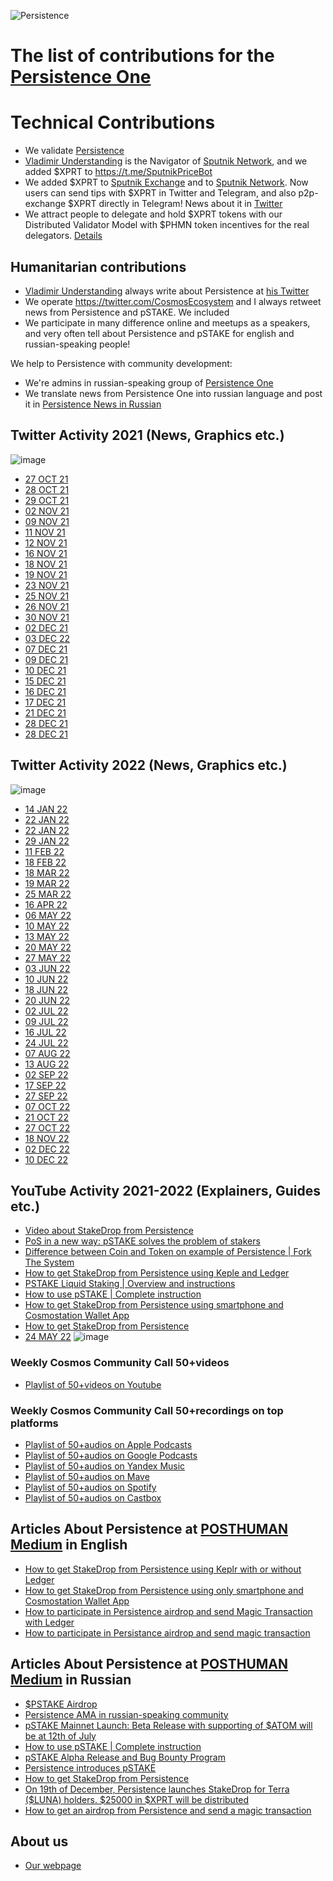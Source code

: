 ![Persistence](https://user-images.githubusercontent.com/92199696/206889579-fcadac6e-3def-4410-a18f-ab33ba5e038e.png)

# The list of contributions for the [Persistence One](https://persistence.one/)

# Technical Contributions


- We validate [Persistence](https://www.mintscan.io/persistence/validators/persistencevaloper10sc98vt6saux8asexnsp2hgvkgmjmful8w5cuw)
- [Vladimir Understanding](https://github.com/Antropocosmist) is the Navigator of [Sputnik Network](https://sputnik.exchange/), and we added $XPRT to https://t.me/SputnikPriceBot
- We added $XPRT to [Sputnik Exchange](https://sputnik.exchange/) and to [Sputnik Network](https://t.me/SputnikNetworkBot). Now users can send tips with $XPRT in Twitter and Telegram, and also p2p-exchange $XPRT directly in Telegram! News about it in [Twitter](https://twitter.com/SputnikNetwork/status/1417799239598592000)
- We attract people to delegate and hold $XPRT tokens with our Distributed Validator Model with $PHMN token incentives for the real delegators. [Details](https://antropocosmist.medium.com/phmn-tokenomics-f3b7116331e6)

## Humanitarian contributions

- [Vladimir Understanding](https://github.com/Antropocosmist) always write about Persistence at [his Twitter](https://twitter.com/ponimajushij)
- We operate  https://twitter.com/CosmosEcosystem and I always retweet news from Persistence and pSTAKE. We included 
- We participate in many difference online and meetups as a speakers, and very often tell about Persistence and pSTAKE for english and russian-speaking people!

We help to Persistence with community development: <br />
- We're admins in russian-speaking group of [Persistence One](https://t.me/PersistenceRussia)
- We translate news from Persistence One into russian language and post it in [Persistence News in Russian](https://t.me/PersistenceNewsRussia)

## Twitter Activity 2021 (News, Graphics etc.)
![image](https://user-images.githubusercontent.com/92199696/208438062-0692d25e-30b8-4568-8fe5-fb43719323fa.png) <br/>
- [27 OCT 21](https://twitter.com/CosmosEcosystem/status/1453294534948003842?t=rTdeegtVtPN5Nl95KVl1Eg&s=19)
- [28 OCT 21](https://twitter.com/CosmosEcosystem/status/1453797134470365189?t=qk7ch7W3QM3UtvUjugINzA&s=19)
- [29 OCT 21](https://twitter.com/CosmosEcosystem/status/1454073077051035648?t=MrN6O9Aujv-sA6tllRCetA&s=19)
- [02 NOV 21](https://twitter.com/CosmosEcosystem/status/1456293089413373954?t=iLPbDckd5Kxc0h89Zq16Zg&s=19)
- [09 NOV 21](https://twitter.com/CosmosEcosystem/status/1458088303203430415?t=38q2F70qPOkZunaUr4BVKw&s=19)
- [11 NOV 21](https://twitter.com/CosmosEcosystem/status/1458864718605701135?t=_NqdPUg3Lznqu4P_-yT0Yg&s=1)
- [12 NOV 21](https://twitter.com/CosmosEcosystem/status/1459241853648347148?t=icMuYY-nXzOxdAagkFuqqg&s=19)
- [16 NOV 21](https://twitter.com/CosmosEcosystem/status/1460611180058316805?t=6NblwTpeuQHlZFVvrKF8bw&s=19)
- [18 NOV 21](https://twitter.com/CosmosEcosystem/status/1461388619902500874?t=iI1BwTkDeB1fg7_AwtCuQg&s=19)
- [19 NOV 21](https://twitter.com/CosmosEcosystem/status/1461720436841058318?t=YvqFuxZ1eMnYW_a_5z0Smw&s=19)
- [23 NOV 21](https://twitter.com/CosmosEcosystem/status/1463188497976762370?t=YdabRaQhp70VEwf9M-Cw6A&s=19)
- [25 NOV 21](https://twitter.com/CosmosEcosystem/status/1463900839597195274?t=oCsBqJ4PSob3QXjZybf59g&s=19)
- [26 NOV 21](https://twitter.com/CosmosEcosystem/status/1464298546711175181?t=G4fNyILurdULi7ObH6P5Lw&s=19)
- [30 NOV 21](https://twitter.com/CosmosEcosystem/status/1465719346051915781?t=oUwcihwsuQV9-7mF0PLLKg&s=19)
- [02 DEC 21](https://twitter.com/CosmosEcosystem/status/1466441334592573450?t=LIIpRv0S9e4imtF0P99xbw&s=19)
- [03 DEC 22](https://twitter.com/CosmosEcosystem/status/1466853702355066892?t=iSsmrQGjOthtSZkftUanwA&s=19)
- [07 DEC 21](https://twitter.com/CosmosEcosystem/status/1468292987193020418?t=gi8Qweeb7cX5fIYMfWijoA&s=19)
- [09 DEC 21]( https://twitter.com/CosmosEcosystem/status/1469015907640958989?t=tC7mMNxXiFqVo1mdpcvOMg&s=19)
- [10 DEC 21](https://twitter.com/CosmosEcosystem/status/1469367168806567939?t=FsGiDurKsDcMzpxrJNNExQ&s=19)
- [15 DEC 21](https://twitter.com/CosmosEcosystem/status/1471166262579703815?t=WdeDnqkWgnxTaP7EKURV-g&s=19)
- [16 DEC 21](https://twitter.com/CosmosEcosystem/status/1471512811188604930?t=LnTGbb741Bb2GKriAGg2Yg&s=19)
- [17 DEC 21](https://twitter.com/CosmosEcosystem/status/1471901756569305097?t=dWQoIf_VV4G0gIf5zX9PZg&s=19)
- [21 DEC 21](https://twitter.com/CosmosEcosystem/status/1473326982037442560?t=Rl0THoiOwSBWIZ_bw-HT8Q&s=19)
- [28 DEC 21](https://twitter.com/CosmosEcosystem/status/1475892180342517771?t=2ibXqZjdlQ-ICfjYkAcq5Q&s=19)
- [28 DEC 21](https://twitter.com/CosmosEcosystem/status/1475892291227340800?t=uY47se14zXU1mSriC-t6lg&s=19)

## Twitter Activity 2022 (News, Graphics etc.)
![image](https://user-images.githubusercontent.com/92199696/208437914-7f0ea850-8011-4902-ab83-6e3a3a805258.png) <br/>
- [14 JAN 22](https://twitter.com/CosmosEcosystem/status/1482022751695249412?t=hcWLRJzFmi6kFb5m0emD8A&s=19)
- [22 JAN 22](https://twitter.com/CosmosEcosystem/status/1484649432050249735?t=4Neuczd6Q11ijuHRlfUGeA&s=19)
- [22 JAN 22](https://twitter.com/CosmosEcosystem/status/1484920494377902090?t=B98OG6AzDpVtYtEIP8vtuw&s=19)
- [29 JAN 22](https://twitter.com/CosmosEcosystem/status/1487170430997876737?t=iLgxSAh0ROOpk85oDOcIpw&s=19)
- [11 FEB 22](https://twitter.com/CosmosEcosystem/status/1492208935415201792?t=PRJ7FmLlSekOG0jrgaNi2g&s=19)
- [18 FEB 22](https://twitter.com/CosmosEcosystem/status/1494745569482448901?t=QKtELeuiSQj9N9PLFKSv5g&s=35)
- [18 MAR 22](https://twitter.com/CosmosEcosystem/status/1504796967028801541?t=XDjyStoauTPIeK7Wb6p56w&s=19)
- [19 MAR 22](https://twitter.com/CosmosEcosystem/status/1505277951968956418?t=XDXYSqtXAQglU53qT57kpA&s=19)
- [25 MAR 22](https://twitter.com/CosmosEcosystem/status/1507456017440952327?s=19)
- [16 APR 22](https://twitter.com/CosmosEcosystem/status/1515350571162742799?t=wqhLYjQEmiU6hlmgoAHR6Q&s=19)
- [06 MAY 22](https://twitter.com/CosmosEcosystem/status/1522652646645063680?t=MrLGgPSpGFeAoTICm4_qfw&s=19)
- [10 MAY 22](https://twitter.com/CosmosEcosystem/status/1523988730658316288?t=Rq27-dk8ZIdSJH38xuWOog&s=35)
- [13 MAY 22](https://twitter.com/CosmosEcosystem/status/1525170805566578688?t=9PRO-F0JLIjA8uvS9_NkQg&s=19)
- [20 MAY 22](https://twitter.com/CosmosEcosystem/status/1527729803079589889?t=AdehrltPMwZyrchof9SoDQ&s=19)
- [27 MAY 22](https://twitter.com/CosmosEcosystem/status/1530258472830394368?t=utQALmR8wcWlkcyQOB1p9A&s=19)
- [03 JUN 22](https://twitter.com/CosmosEcosystem/status/1532800528421462016?t=h5Glx6hWzrmAfEDYZ1wrAg&s=19)
- [10 JUN 22](https://twitter.com/CosmosEcosystem/status/1535327662339661824?t=WnSr4DPwIL_Y4HS8Fp2MNw&s=19)
- [18 JUN 22](https://twitter.com/CosmosEcosystem/status/1538182126331371521?t=cHNve-LXvGF6pkj8hv-ajA&s=19)
- [20 JUN 22](https://twitter.com/CosmosEcosystem/status/1538902819918553088?t=BuOVWg7GuleKiixdjO203g&s=35 )
- [02 JUL 22](https://twitter.com/CosmosEcosystem/status/1543282585442422786?t=WSBX-XvApAP5ItdepwVUWw&s=19)
- [09 JUL 22](https://twitter.com/CosmosEcosystem/status/1545811903926132740?t=BOR0zteK5uupJVaO8tuS5g&s=19)
- [16 JUL 22](https://twitter.com/CosmosEcosystem/status/1548334569128017922?t=RUO3a28Qari51vFaPpxAag&s=19)
- [24 JUL 22](https://twitter.com/CosmosEcosystem/status/1551287130357383176?t=zPulY877FLHvhLU0sv3a6w&s=19)
- [07 AUG 22](https://twitter.com/CosmosEcosystem/status/1556023744338038784?t=aOGze9dMLCeC9bc1vRRtRA&s=19)
- [13 AUG 22](https://twitter.com/CosmosEcosystem/status/1558344736515170304?t=mggVdos2GejL8DU_lrzstQ&s=19)
- [02 SEP 22](https://twitter.com/CosmosEcosystem/status/1565723772421799938?t=o2Di7hb6gtfSbpWM_KhKWA&s=19)
- [17 SEP 22](https://twitter.com/CosmosEcosystem/status/1571152607351287809?t=69zLBIMO8VNXMOUfqg6_ug&s=35 )
- [27 SEP 22](https://twitter.com/CosmosEcosystem/status/1574787411153866754?t=BnEeTVw3PyBUPcFyrFWC2A&s=19 )
- [07 OCT 22](https://twitter.com/CosmosEcosystem/status/1578427132354920448?t=PwM5glHcPnEJjU-6OXXsrg&s=19)
- [21 OCT 22](https://twitter.com/CosmosEcosystem/status/1583556585682395137?t=LtbQaXiMeY5VVFe-QWmnRg&s=19)
- [27 OCT 22](https://twitter.com/CosmosEcosystem/status/1585612903473827842?t=pkKGzzy3fkBlst76UyGXxg&s=35)
- [18 NOV 22](https://twitter.com/CosmosEcosystem/status/1593650884034043904?t=L3kUYBvLfd3PYaz2tjpgfA&s=09)
- [02 DEC 22](https://twitter.com/CosmosEcosystem/status/1598502576789815296?t=yGRlMFBEpq4QeU-mhYFstw&s=35)
- [10 DEC 22](https://twitter.com/CosmosEcosystem/status/1601609883937558530?t=LMazd-J5XhKZnYDEWfArZQ&s=09)

## YouTube Activity 2021-2022 (Explainers, Guides etc.)
- [Video about StakeDrop from Persistence](https://youtu.be/YcpUKRBHvp0)
- [PoS in a new way: pSTAKE solves the problem of stakers](https://youtu.be/0JDAcUF1iUo)
- [Difference between Coin and Token on example of Persistence | Fork The System](https://youtu.be/6wobl104wqc)
- [How to get StakeDrop from Persistence using Keple and Ledger](https://youtu.be/tiJGu4_2ZPo)
- [PSTAKE Liquid Staking | Overview and instructions](https://youtu.be/3l-x1CV0-hA)
- [How to use pSTAKE | Complete instruction](https://youtu.be/76XFl15CVCc)
- [How to get StakeDrop from Persistence using smartphone and Cosmostation Wallet App](https://youtu.be/BKCKrM1ITzI)
- [How to get StakeDrop from Persistence](https://youtu.be/hJM_xPknx5g)
- [24 MAY 22](https://www.youtube.com/watch?v=N4h-a4GDWkM)
![image](https://user-images.githubusercontent.com/92199696/208438631-525e7808-a678-4e2a-a8b4-6d6253bfa5d8.png) <br/>

### Weekly Cosmos Community Call 50+videos
- [Playlist of 50+videos on Youtube](https://www.youtube.com/watch?v=EMrGBTMMa5U&list=PLgQFzABJoJYx-lwnvZwKjDqsDxiccjP-G)
### Weekly Cosmos Community Call 50+recordings on top platforms 
- [Playlist of 50+audios on Apple Podcasts](https://podcasts.apple.com/us/podcast/id1632949208) 
- [Playlist of 50+audios on Google Podcasts](https://podcasts.google.com/feed/aHR0cHM6Ly9jbG91ZC5tYXZlLmRpZ2l0YWwvMzk0Mjg=)
- [Playlist of 50+audios on Yandex Music](https://music.yandex.ru/album/22901128?utm_medium=copy_link)
- [Playlist of 50+audios on Mave](https://cosmosecosystem.mave.digital/)
- [Playlist of 50+audios on Spotify](https://open.spotify.com/show/4UVC7dmCueG26NYM9GfmRD)
- [Playlist of 50+audios on Castbox ](https://castbox.fm/channel/id4993986?utm_campaign=ex_share_ch&utm_medium=exlink&country=ru)


## Articles About Persistence at [POSTHUMAN Medium](https://antropocosmist.medium.com/) in English

- [How to get StakeDrop from Persistence using Keplr with or without Ledger](https://antropocosmist.medium.com/how-to-get-stakedrop-from-persistence-using-keplr-with-or-without-ledger-cb8cc5cce78d)
- [How to get StakeDrop from Persistence using only smartphone and Cosmostation Wallet App](https://antropocosmist.medium.com/how-to-get-stakedrop-from-persistence-using-only-smartphone-and-cosmostation-wallet-app-9bd1636044f7)
- [How to participate in Persistence airdrop and send Magic Transaction with Ledger](https://antropocosmist.medium.com/how-to-participate-in-persistence-airdrop-and-send-magic-transaction-with-ledger-9b6ce1a852fb)
- [How to participate in Persistance airdrop and send magic transaction](https://antropocosmist.medium.com/how-to-participate-in-persistance-airdrop-and-send-magic-transaction-5f6bfe542e03)

## Articles About Persistence at [POSTHUMAN Medium](https://antropocosmist.medium.com/) in Russian
- [$PSTAKE Airdrop](https://antropocosmist.medium.com/pstake-airdrop-ru-6de51d5b59af)
- [Persistence AMA in russian-speaking community](https://antropocosmist.medium.com/persistence-ama-russian-speaking-community-c6a068c81a0b)
- [pSTAKE Mainnet Launch: Beta Release with supporting of $ATOM will be at 12th of July](https://antropocosmist.medium.com/main-net-pstake-beta-rus-9594e4aaa0b6)
- [How to use pSTAKE | Complete instruction](https://antropocosmist.medium.com/pstake-video-guide-rus-3b156881529a)
- [pSTAKE Alpha Release and Bug Bounty Program](https://antropocosmist.medium.com/alfa-pstake-bug-bounty-rus-ddfabd44e19f)
- [Persistence introduces pSTAKE](https://antropocosmist.medium.com/predstavljaem-pstake-20b9b9c3c859)
- [How to get StakeDrop from Persistence](https://antropocosmist.medium.com/news-about-stakedrop-f24b5d5233fd)
- [On 19th of December, Persistence launches StakeDrop for Terra ($LUNA) holders. $25000 in $XPRT will be distributed](https://antropocosmist.medium.com/19-%D0%B4%D0%B5%D0%BA%D0%B0%D0%B1%D1%80%D1%8F-persistence-%D0%B7%D0%B0%D0%BF%D1%83%D1%81%D0%BA%D0%B0%D0%B5%D1%82-stakedrop-%D0%B4%D0%BB%D1%8F-%D0%B4%D0%B5%D1%80%D0%B6%D0%B0%D1%82%D0%B5%D0%BB%D0%B5%D0%B9-terra-luna-926cf987290c)
- [How to get an airdrop from Persistence and send a magic transaction](https://antropocosmist.medium.com/%D0%BA%D0%B0%D0%BA-%D0%BF%D0%BE%D0%BB%D1%83%D1%87%D0%B8%D1%82%D1%8C-%D0%B0%D0%B9%D1%80%D0%B4%D1%80%D0%BE%D0%BF-%D0%BE%D1%82-persistence-%D0%B8-%D0%BE%D1%82%D0%BF%D1%80%D0%B0%D0%B2%D0%B8%D1%82%D1%8C-magic-transaction-bd8e2f680589)

## About us
- [Our webpage](https://posthuman.digital/)
